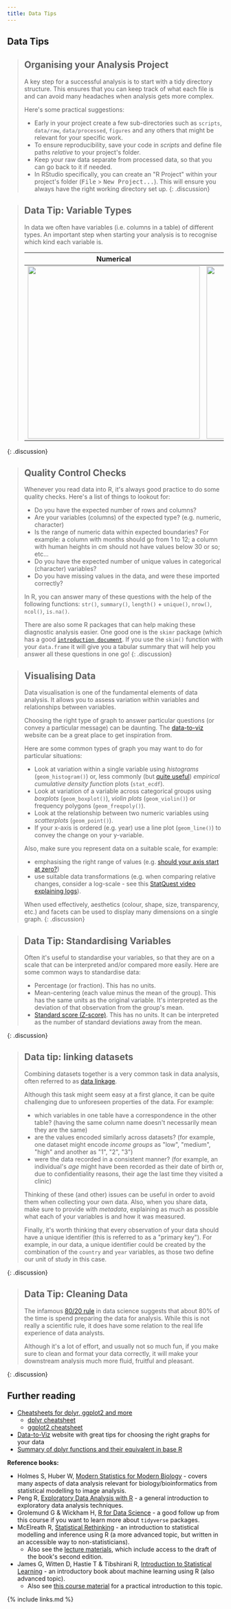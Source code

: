 ```yaml
---
title: Data Tips
---
```


## Data Tips

> ## Organising your Analysis Project
> 
> A key step for a successful analysis is to start with a tidy directory structure. 
> This ensures that you can keep track of what each file is and can avoid many 
> headaches when analysis gets more complex. 
> 
> Here's some practical suggestions: 
> 
> - Early in your project create a few sub-directories such as `scripts`, `data/raw`, 
>   `data/processed`, `figures` and any others that might be relevant for your specific 
>   work. 
> - To ensure reproducibility, save your code in _scripts_ and define file paths 
>   _relative_ to your project's folder.
> - Keep your raw data separate from processed data, so that you can go back to it 
>   if needed. 
> - In RStudio specifically, you can create an "R Project" within your project's folder 
>   (<kbd>File</kbd> > <kbd>New Project...</kbd>). This will ensure you always have 
>   the right working directory set up.
{: .discussion}

> ## Data Tip: Variable Types
> 
> In data we often have variables (i.e. columns in a table) of different types. 
> An important step when starting your analysis is to recognise which kind each 
> variable is. 
> 
> | Numerical | Categorical |
> |:-----------:|:---------:|
> | <a href="https://github.com/allisonhorst/stats-illustrations/blob/master/README.md"><img src="https://raw.githubusercontent.com/allisonhorst/stats-illustrations/master/other-stats-artwork/continuous_discrete.png" height="400"></a>  |  <a href="https://github.com/allisonhorst/stats-illustrations/blob/master/README.md"><img src="https://raw.githubusercontent.com/allisonhorst/stats-illustrations/master/other-stats-artwork/nominal_ordinal_binary.png" height="400"></a> |
> 
{: .discussion}


> ## Quality Control Checks
> 
> Whenever you read data into R, it's always good practice to do some quality 
> checks. Here's a list of things to lookout for:
> 
> - Do you have the expected number of rows and columns?
> - Are your variables (columns) of the expected type? (e.g. numeric, character)
> - Is the range of numeric data within expected boundaries? For example: a column with 
> months should go from 1 to 12; a column with human heights in cm should not 
> have values below 30 or so; etc...
> - Do you have the expected number of unique values in categorical (character) variables?
> - Do you have missing values in the data, and were these imported correctly?
> 
> In R, you can answer many of these questions with the help of the following 
> functions: `str()`, `summary()`, `length()` + `unique()`, `nrow()`, `ncol()`, 
> `is.na()`.
> 
> There are also some R packages that can help making these diagnostic analysis 
> easier. One good one is the `skimr` package (which has a good 
> [`introduction document`](https://cran.r-project.org/web/packages/skimr/vignettes/Using_skimr.html). 
> If you use the `skim()` function with your `data.frame` it will give you a tabular 
> summary that will help you answer all these questions in one go!
{: .discussion}


> ## Visualising Data
> 
> Data visualisation is one of the fundamental elements of data analysis. 
> It allows you to assess variation within variables and relationships between variables. 
> 
> Choosing the right type of graph to answer particular questions (or convey a particular 
> message) can be daunting. The [data-to-viz](https://www.data-to-viz.com/) website can 
> be a great place to get inspiration from.
> 
> Here are some common types of graph you may want to do for particular situations:
> 
> - Look at variation within a single variable using _histograms_ (`geom_histogram()`) or,
>   less commonly (but [quite useful](https://towardsdatascience.com/what-why-and-how-to-read-empirical-cdf-123e2b922480)) 
>   _empirical cumulative density function_ plots (`stat_ecdf`).
> - Look at variation of a variable across categorical groups using _boxplots_ (`geom_boxplot()`), 
>   _violin plots_ (`geom_violin()`) or frequency polygons (`geom_freqpoly()`).
> - Look at the relationship between two numeric variables using _scatterplots_ 
>   (`geom_point()`).
> - If your x-axis is ordered (e.g. year) use a line plot (`geom_line()`) to convey 
>   the change on your y-variable.
>
> Also, make sure you represent data on a suitable scale, for example: 
> 
> - emphasising the right range of values (e.g. 
>   [should your axis start at zero?](https://www.data-to-viz.com/caveat/cut_y_axis.html))
> - use suitable data transformations (e.g. when comparing relative changes, consider 
>   a log-scale - see this [StatQuest video explaining logs](https://youtu.be/VSi0Z04fWj0)).
> 
> When used effectively, aesthetics (colour, shape, size, transparency, etc.) and 
> facets can be used to display many dimensions on a single graph.
{: .discussion}


> ## Data Tip: Standardising Variables 
> 
> Often it's useful to standardise your variables, so that they are on a scale that 
> can be interpreted and/or compared more easily. 
> Here are some common ways to standardise data:
> 
> - Percentage (or fraction). This has no units.
> - Mean-centering (each value minus the mean of the group). This has the same units 
>   as the original variable. It's interpreted as the deviation of that observation 
>   from the group's mean.
> - [Standard score (Z-score)](https://en.wikipedia.org/wiki/Standard_score). This 
>   has no units. It can be interpreted as the number of standard deviations away 
>   from the mean.
> 
{: .discussion}


> ## Data tip: linking datasets
> 
> Combining datasets together is a very common task in data analysis, often referred 
> to as [data linkage](https://hdsr.mitpress.mit.edu/pub/8fm8lo1e). 
> 
> Although this task might seem easy at a first glance, it can be quite challenging 
> due to unforeseen properties of the data. For example: 
> 
> - which variables in one table have a correspondence in the other table? 
> (having the same column name doesn't necessarily mean they are the same)
> - are the values encoded similarly across datasets? 
> (for example, one dataset might encode _income groups_ as "low", "medium", "high" 
> and another as "1", "2", "3")
> - were the data recorded in a consistent manner? (for example, an individual's 
> _age_ might have been recorded as their date of birth or, due to confidentiality
> reasons, their age the last time they visited a clinic)
> 
> Thinking of these (and other) issues can be useful in order to avoid them when
> collecting your own data. 
> Also, when you share data, make sure to provide with _metadata_, explaining as 
> much as possible what each of your variables is and how it was measured. 
> 
> Finally, it's worth thinking that every observation of your data should have a 
> unique identifier (this is referred to as a "primary key"). 
> For example, in our data, a unique identifier could be created by the combination 
> of the `country` and `year` variables, as those two define our unit of study in 
> this case. 
>
{: .discussion}


> ## Data Tip: Cleaning Data
> 
> The infamous [80/20 rule](https://whatsthebigdata.com/2016/05/01/data-scientists-spend-most-of-their-time-cleaning-data/) 
> in data science suggests that about 80% of the time is spend preparing the data
> for analysis. While this is not really a scientific rule, it does have some relation 
> to the real life experience of data analysts. 
> 
> Although it's a lot of effort, and usually not so much fun, if you make sure to clean
> and format your data correctly, it will make your downstream analysis much more fluid,
> fruitful and pleasant.
> 
{: .discussion}


## Further reading

- [Cheatsheets for dplyr, ggplot2 and more](https://www.rstudio.com/resources/cheatsheets/)
    - [dplyr cheatsheet](https://github.com/rstudio/cheatsheets/raw/master/data-transformation.pdf)
    - [ggplot2 cheatsheet](https://github.com/rstudio/cheatsheets/raw/master/data-visualization-2.1.pdf)
- [Data-to-Viz](https://www.data-to-viz.com/) website with great tips for choosing the right graphs for your data
- [Summary of dplyr functions and their equivalent in base R](https://tavareshugo.github.io/data_carpentry_extras/base-r_tidyverse_equivalents/base-r_tidyverse_equivalents.html)


**Reference books:**

- Holmes S, Huber W, [Modern Statistics for Modern Biology](https://www.huber.embl.de/msmb/) - covers many aspects of data analysis relevant for biology/bioinformatics from statistical modelling to image analysis.
- Peng R, [Exploratory Data Analysis with R](https://bookdown.org/rdpeng/exdata/) - a general introduction to exploratory data analysis techniques.
- Grolemund G & Wickham H, [R for Data Science](http://r4ds.had.co.nz/) - a good follow up from this course if you want to learn more about `tidyverse` packages.
- McElreath R, [Statistical Rethinking](https://xcelab.net/rm/statistical-rethinking/) - an introduction to statistical modelling and inference using R (a more advanced topic, but written in an accessible way to non-statisticians).
    - Also see the [lecture materials](https://github.com/rmcelreath/statrethinking_winter2019), which include access to the draft of the book's second edition. 
-  James G, Witten D, Hastie T & Tibshirani R, [Introduction to Statistical Learning](http://www-bcf.usc.edu/~gareth/ISL/) - an introductory book about machine learning using R (also advanced topic).
    - Also see [this course material](https://lgatto.github.io/IntroMachineLearningWithR/) for a practical introduction to this topic.


{% include links.md %}
